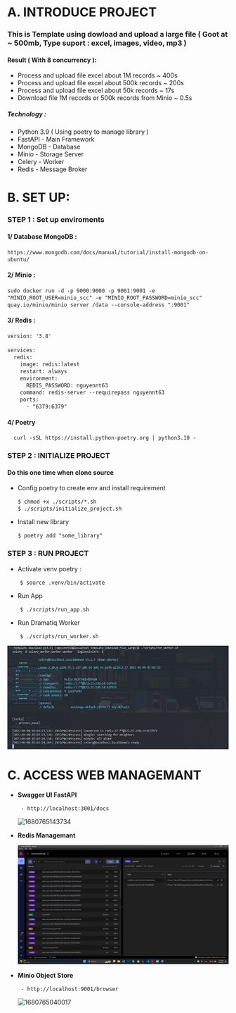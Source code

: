 # A. INTRODUCE PROJECT

### This is Template using dowload and upload a large file ( Goot at ~ 500mb, Type suport : excel, images, video, mp3 )

#### Result ( With 8 concurrency ):

- Process and upload file excel about 1M records ~ 400s
- Process and upload file excel about 500k records ~ 200s
- Process and upload file excel about 50k records ~ 17s
- Download file 1M records or 500k records from Minio ~ 0.5s

##### Technology :

- Python 3.9 ( Using poetry to manage library )
- FastAPI - Main Framework
- MongoDB - Database
- Minio - Storage Server
- Celery - Worker
- Redis - Message Broker

# B. SET UP:

### STEP 1 : Set up enviroments

#### 1/ Database MongoDB :

```
https://www.mongodb.com/docs/manual/tutorial/install-mongodb-on-ubuntu/
```

#### 2/ Minio :

```
sudo docker run -d -p 9000:9000 -p 9001:9001 -e "MINIO_ROOT_USER=minio_scc" -e "MINIO_ROOT_PASSWORD=minio_scc"  quay.io/minio/minio server /data --console-address ":9001"
```

#### 3/ Redis :

```
version: '3.8'

services:
  redis:
    image: redis:latest
    restart: always
    environment:
      REDIS_PASSWORD: nguyennt63
    command: redis-server --requirepass nguyennt63
    ports:
      - "6379:6379"
```

#### 4/ Poetry

```
  curl -sSL https://install.python-poetry.org | python3.10 -
```

### STEP 2 : INITIALIZE PROJECT

#### Do this one time when clone source

- Config poetry to create env and install requirement

  ```
  $ chmod +x ./scripts/*.sh
  $ ./scripts/initialize_project.sh
  ```
- Install new library

  ```
  $ poetry add "some_library"
  ```

### STEP 3 : RUN PROJECT

- Activate venv poetry :

```
    $ source .venv/bin/activate
```

- Run App

```
    $ ./scripts/run_app.sh
```

- Run Dramatiq Worker

```
    $ ./scripts/run_worker.sh
```

![1680894270809](image/README/1680894270809.png)

# C. ACCESS WEB MANAGEMANT

- **Swagger UI FastAPI**

  ```
   - http://localhost:3001/docs
  ```
  ![1680765143734](image/README/1680765143734.png)
- **Redis Managemant**

  ![1680894334261](image/README/1680894334261.png)
- **Minio Object Store**

  ```
   - http://localhost:9001/browser
  ```
  ![1680765040017](image/README/1680765040017.png)

